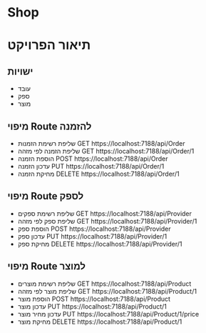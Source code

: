 # Shop

# תיאור הפרויקט
## ישויות
- עובד
- ספק
- מוצר
## מיפוי Route להזמנה
 - שליפת רשימת הזמנות 
GET https://localhost:7188/api/Order
- שליפת הזמנה לפי מזהה
 GET https://localhost:7188/api/Order/1
- הוספת הזמנה
POST  https://localhost:7188/api/Order
- עדכון הזמנה
PUT https://localhost:7188/api/Order/1
- מחיקת הזמנה
DELETE https://localhost:7188/api/Order/1
## מיפוי Route לספק
 - שליפת רשימת ספקים
GET https://localhost:7188/api/Provider
- שליפת ספק לפי מזהה
GET https://localhost:7188/api/Provider/1
- הוספת ספק
POST https://localhost:7188/api/Provider
- עדכון ספק
PUT https://localhost:7188/api/Provider/1
- מחיקת ספק
DELETE https://localhost:7188/api/Provider/1
##   מיפוי Route למוצר
 - שליפת רשימת מוצרים
GET https://localhost:7188/api/Product
- שליפת מוצר  לפי מזהה
 GET https://localhost:7188/api/Product/1
- הוספת מוצר
POST  https://localhost:7188/api/Product
- עדכון מוצר
PUT https://localhost:7188/api/Product/1
- עדכון מחיר מוצר
PUT https://localhost:7188/api/Product/1/price
- מחיקת מוצר
DELETE   https://localhost:7188/api/Product/1
